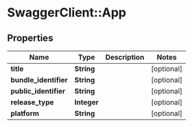# SwaggerClient::App

## Properties
Name | Type | Description | Notes
------------ | ------------- | ------------- | -------------
**title** | **String** |  | [optional] 
**bundle_identifier** | **String** |  | [optional] 
**public_identifier** | **String** |  | [optional] 
**release_type** | **Integer** |  | [optional] 
**platform** | **String** |  | [optional] 



